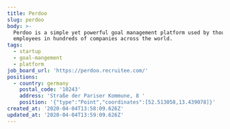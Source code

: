 ```yaml
---
title: Perdoo
slug: perdoo
body: >-
  Perdoo is a simple yet powerful goal management platform used by thousands of
  employees in hundreds of companies across the world.
tags:
  - startup
  - goal-mangement
  - platform
job_board_url: 'https://perdoo.recruitee.com/'
positions:
  - country: germany
    postal_code: '10243'
    address: 'Straße der Pariser Kommune, 8 '
    position: '{"type":"Point","coordinates":[52.513058,13.439078]}'
created_at: '2020-04-04T13:58:09.626Z'
updated_at: '2020-04-04T13:59:09.626Z'
---
```


